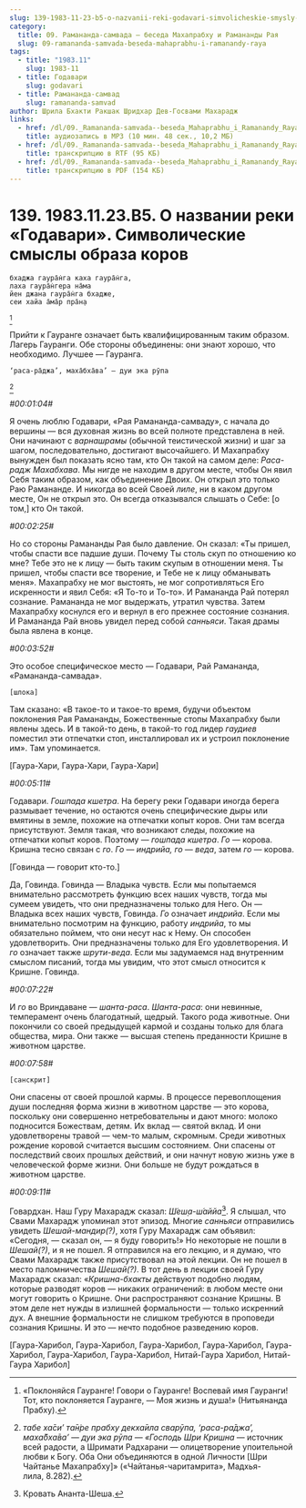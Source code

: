 ```yaml
---
slug: 139-1983-11-23-b5-o-nazvanii-reki-godavari-simvolicheskie-smysly-obraza-korov
category:
  title: 09. Рамананда-самвада — беседа Махапрабху и Рамананды Рая
  slug: 09-ramananda-samvada-beseda-mahaprabhu-i-ramanandy-raya
tags:
  - title: "1983.11"
    slug: 1983-11
  - title: Годавари
    slug: godavari
  - title: Рамананда-самвад
    slug: ramananda-samvad
author: Шрила Бхакти Ракшак Шридхар Дев-Госвами Махарадж
links:
  - href: /dl/09._Ramananda-samvada--beseda_Mahaprabhu_i_Ramanandy_Raya/139_1983.11.23.B5_SridharMj_O_nazvanii_reki_Godavari___Simvolicheskie_smysly_obraza_korov.mp3
    title: аудиозапись в MP3 (10 мин. 48 сек., 10,2 МБ)
  - href: /dl/09._Ramananda-samvada--beseda_Mahaprabhu_i_Ramanandy_Raya/139_1983.11.23.B5_SridharMj_O_nazvanii_reki_Godavari___Simvolicheskie_smysly_obraza_korov.rtf
    title: транскрипцию в RTF (95 КБ)
  - href: /dl/09._Ramananda-samvada--beseda_Mahaprabhu_i_Ramanandy_Raya/139_1983.11.23.B5_SridharMj_O_nazvanii_reki_Godavari___Simvolicheskie_smysly_obraza_korov.pdf
    title: транскрипцию в PDF (154 КБ)
---
```


# 139. 1983.11.23.B5. О названии реки «Годавари». Символические смыслы образа коров

    бхаджа гаура̄н̇га каха гаура̄н̇га,
    лаха гаура̄н̇гера на̄ма
    йен джана гаура̄н̇га бхадже,
    сеи хайа а̄ма̄р пра̄н̣а
[^_ftn1]

Прийти к Гауранге означает быть квалифицированным таким образом. Лагерь Гауранги. Обе стороны объединены: они знают хорошо, что необходимо. Лучшее — Гауранга.

    ‘раса-ра̄джа’, маха̄бха̄ва’ — дуи эка рӯпа
[^_ftn2]

*#00:01:04#*

Я очень люблю Годавари, «Рая Рамананда-самваду», с начала до вершины — вся духовная жизнь во всей полноте представлена в ней. Они начинают с *варнашрамы* (обычной теистической жизни) и шаг за шагом, последовательно, достигают высочайшего. И Махапрабху вынужден был показать ясно там, кто Он такой на самом деле: *Раса-радж Махабхава*. Мы нигде не находим в другом месте, чтобы Он явил Себя таким образом, как объединение Двоих. Он открыл это только Раю Рамананде. И никогда во всей Своей *лиле*, ни в каком другом месте, Он не открыл это. Он всегда отказывался слышать о Себе: [о том,] кто Он такой.

*#00:02:25#*

Но со стороны Рамананды Рая было давление. Он сказал: «Ты пришел, чтобы спасти все падшие души. Почему Ты столь скуп по отношению ко мне? Тебе это не к лицу — быть таким скупым в отношении меня. Ты пришел, чтобы спасти все творение, и Тебе не к лицу обманывать меня». Махапрабху не мог выстоять, не мог сопротивляться Его искренности и явил Себя: «Я То-то и То-то». И Рамананда Рай потерял сознание. Рамананда не мог выдержать, утратил чувства. Затем Махапрабху коснулся его и вернул в его прежнее состояние сознания. И Рамананда Рай вновь увидел перед собой *санньяси*. Такая драмы была явлена в конце.

*#00:03:52#*

Это особое специфическое место — Годавари, Рай Рамананда, «Рамананда-самвада».

    [шлока]

Там сказано: «В такое-то и такое-то время, будучи объектом поклонения Рая Рамананды, Божественные стопы Махапрабху были явлены здесь. И в такой-то день, в такой-то год лидер *гаудиев* поместил эти отпечатки стоп, инсталлировал их и устроил поклонение им». Там упоминается.

[Гаура-Хари, Гаура-Хари, Гаура-Хари]

*#00:05:11#*

Годавари. *Гошпада кшетра*. На берегу реки Годавари иногда берега размывает течение, но остаются очень специфические дыры или вмятины в земле, похожие на отпечатки копыт коров. Они там всегда присутствуют. Земля такая, что возникают следы, похожие на отпечатки копыт коров. Поэтому — *гошпада кшетра*. *Го* — корова. Кришна тесно связан с *го*. *Го* — *индрийа, го* — *веда*, затем *го* — корова.

[Говинда — говорит кто-то.]

Да, Говинда. Говинда — Владыка чувств. Если мы попытаемся внимательно рассмотреть функцию всех наших чувств, тогда мы сумеем увидеть, что они предназначены только для Него. Он — Владыка всех наших чувств, Говинда. *Го* означает *индрийа*. Если мы внимательно посмотрим на функцию, работу *индрийа*, то мы обязательно поймем, что они несут нас к Нему. Он способен удовлетворить. Они предназначены только для Его удовлетворения. И *го* означает также *шрути-веда*. Если мы задумаемся над внутренним смыслом писаний, тогда мы увидим, что этот смысл относится к Кришне. Говинда.

*#00:07:22#*

И *го* во Вриндаване — *шанта-раса*. *Шанта-раса*: они невинные, темперамент очень благодатный, щедрый. Такого рода животные. Они покончили со своей предыдущей кармой и созданы только для блага общества, мира. Они также — высшая степень преданности Кришне в животном царстве.

*#00:07:58#*

    [санскрит]

Они спасены от своей прошлой кармы. В процессе перевоплощения души последняя форма жизни в животном царстве — это корова, поскольку они совершенно нетребовательны и дают много: молоко подносится Божествам, детям. Их вклад — святой вклад. И они удовлетворены травой — чем-то малым, скромным. Среди животных рождение коровой считается высшим состоянием. Они спасены от последствий своих прошлых действий, и они начнут новую жизнь уже в человеческой форме жизни. Они больше не будут рождаться в животном царстве.

*#00:09:11#*

Говардхан. Наш Гуру Махарадж сказал: *Ш́еш̣а-ш́аййа̄*[^_ftn3]. Я слышал, что Свами Махарадж упоминал этот эпизод. Многие *санньяси* отправились увидеть *Шешай-мандир(?)*, хотя Гуру Махарадж сам объявил: «Сегодня, — сказал он, — я буду говорить!» Но некоторые не пошли в *Шешай(?)*, и я не пошел. Я отправился на его лекцию, и я думаю, что Свами Махарадж также присутствовал на этой лекции. Он не пошел в место паломничества *Шешай(?)*. В тот день в лекции своей Гуру Махарадж сказал: «*Кришна-бхакты* действуют подобно людям, которые разводят коров — никаких ограничений: в любом месте они могут говорить о Кришне. Они распространяют сознание Кришны. В этом деле нет нужды в излишней формальности — только искренний дух. А внешние формальности не слишком требуются в проповеди сознания Кришны. И это — нечто подобное разведению коров.

[Гаура-Харибол, Гаура-Харибол, Гаура-Харибол, Гаура-Харибол, Гаура-Харибол, Гаура-Харибол, Гаура-Харибол, Нитай-Гаура Харибол, Нитай-Гаура Харибол]



[^_ftn1]: «Поклоняйся Гауранге! Говори о Гауранге! Воспевай имя Гауранги! Тот, кто поклоняется Гауранге, — Моя жизнь и душа!» (Нитьянанда Прабху).

[^_ftn2]: *табе ха̄си’ та̄н̇ре прабху декха̄ила сварӯпа, ‘раса-ра̄джа’, маха̄бха̄ва’ — дуи эка рӯпа — «Господь Шри Кришна* — источник всей радости, а Шримати Радхарани — олицетворение упоительной любви к Богу. Оба Они объединяются в одной Личности [Шри Чайтанье Махапрабху]» («Чайтанья-чаритамрита», Мадхья-лила, 8.282).

[^_ftn3]: Кровать Ананта-Шеша.

